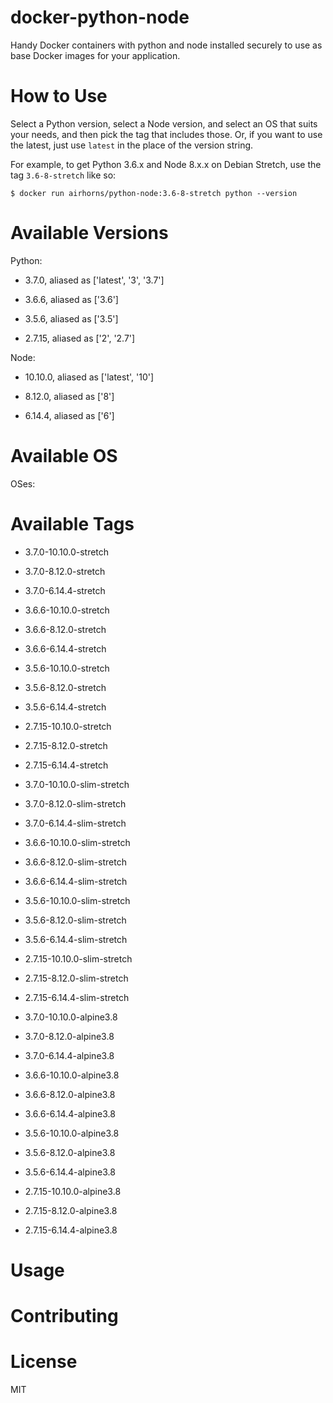 <!---
Warning! This file is autogenerated by generate.py. To modify it, you must modify the template (Readme.md.jinja2)
and then rerun generate.py. See below for more details. Weird, I know, but its the easiest way to keep this sucker
up to date!
--->

# docker-python-node

Handy Docker containers with python and node installed securely to use as base Docker images for your application.

# How to Use

Select a Python version, select a Node version, and select an OS that suits your needs, and then pick the tag that includes those. Or, if you want to use the latest, just use `latest` in the place of the version string.

For example, to get Python 3.6.x and Node 8.x.x on Debian Stretch, use the tag `3.6-8-stretch` like so:

```
$ docker run airhorns/python-node:3.6-8-stretch python --version
```

# Available Versions

Python:

  - 3.7.0, aliased as ['latest', '3', '3.7']

  - 3.6.6, aliased as ['3.6']

  - 3.5.6, aliased as ['3.5']

  - 2.7.15, aliased as ['2', '2.7']

Node:

  - 10.10.0, aliased as ['latest', '10']

  - 8.12.0, aliased as ['8']

  - 6.14.4, aliased as ['6']


# Available OS
OSes:


# Available Tags

 - 3.7.0-10.10.0-stretch

 - 3.7.0-8.12.0-stretch

 - 3.7.0-6.14.4-stretch

 - 3.6.6-10.10.0-stretch

 - 3.6.6-8.12.0-stretch

 - 3.6.6-6.14.4-stretch

 - 3.5.6-10.10.0-stretch

 - 3.5.6-8.12.0-stretch

 - 3.5.6-6.14.4-stretch

 - 2.7.15-10.10.0-stretch

 - 2.7.15-8.12.0-stretch

 - 2.7.15-6.14.4-stretch

 - 3.7.0-10.10.0-slim-stretch

 - 3.7.0-8.12.0-slim-stretch

 - 3.7.0-6.14.4-slim-stretch

 - 3.6.6-10.10.0-slim-stretch

 - 3.6.6-8.12.0-slim-stretch

 - 3.6.6-6.14.4-slim-stretch

 - 3.5.6-10.10.0-slim-stretch

 - 3.5.6-8.12.0-slim-stretch

 - 3.5.6-6.14.4-slim-stretch

 - 2.7.15-10.10.0-slim-stretch

 - 2.7.15-8.12.0-slim-stretch

 - 2.7.15-6.14.4-slim-stretch

 - 3.7.0-10.10.0-alpine3.8

 - 3.7.0-8.12.0-alpine3.8

 - 3.7.0-6.14.4-alpine3.8

 - 3.6.6-10.10.0-alpine3.8

 - 3.6.6-8.12.0-alpine3.8

 - 3.6.6-6.14.4-alpine3.8

 - 3.5.6-10.10.0-alpine3.8

 - 3.5.6-8.12.0-alpine3.8

 - 3.5.6-6.14.4-alpine3.8

 - 2.7.15-10.10.0-alpine3.8

 - 2.7.15-8.12.0-alpine3.8

 - 2.7.15-6.14.4-alpine3.8


# Usage

# Contributing

# License

MIT